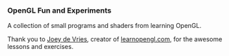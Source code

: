 ### OpenGL Fun and Experiments
A collection of small programs and shaders from learning OpenGL.

Thank you to [Joey de Vries](https://twitter.com/JoeyDeVriez), creator of [learnopengl.com](https://learnopengl.com), for the awesome lessons and exercises.

